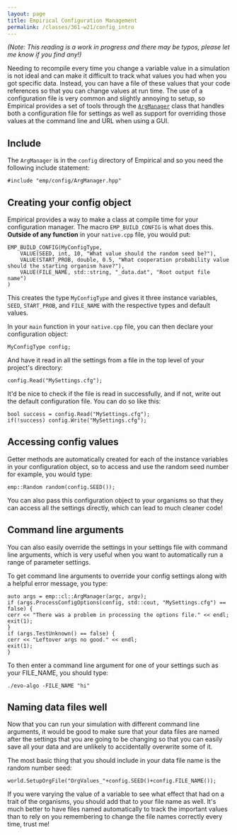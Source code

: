 ```yaml
---
layout: page
title: Empirical Configuration Management
permalink: /classes/361-w21/config_intro
---
```


*(Note: This reading is a work in progress and there may be typos, please let me know if you find any!)*

Needing to recompile every time you change a variable value in a simulation is not ideal and can make it difficult to track what values you had when you got specific data.
Instead, you can have a file of these values that your code references so that you can change values at run time.
The use of a configuration file is very common and slightly annoying to setup, so Empirical provides a set of tools through the [`ArgManager`](https://empirical.readthedocs.io/en/latest/api/classemp_1_1ArgManager.html) class that handles both a configuration file for settings as well as support for overriding those values at the command line and URL when using a GUI.

## Include
The `ArgManager` is in the `config` directory of Empirical and so you need the following include statement:
```
#include "emp/config/ArgManager.hpp"
```

## Creating your config object
Empirical provides a way to make a class at compile time for your configuration manager. The macro `EMP_BUILD_CONFIG` is what does this. **Outside of any function** in your `native.cpp` file, you would put:
```
EMP_BUILD_CONFIG(MyConfigType,
    VALUE(SEED, int, 10, "What value should the random seed be?"), 
    VALUE(START_PROB, double, 0.5, "What cooperation probability value should the starting organism have?"),
    VALUE(FILE_NAME, std::string, "_data.dat", "Root output file name")
)
```

This creates the type `MyConfigType` and gives it three instance variables, `SEED`, `START_PROB`, and `FILE_NAME` with the respective types and default values.

In your `main` function in your `native.cpp` file, you can then declare your configuration object:
```
MyConfigType config;
```

And have it read in all the settings from a file in the top level of your project's directory:

```
config.Read("MySettings.cfg");
```

It'd be nice to check if the file is read in successfully, and if not, write out the default configuration file. You can do so like this:
```
bool success = config.Read("MySettings.cfg");
if(!success) config.Write("MySettings.cfg");
```


## Accessing config values
Getter methods are automatically created for each of the instance variables in your configuration object, so to access and use the random seed number for example, you would type:
```
emp::Random random(config.SEED());
```

You can also pass this configuration object to your organisms so that they can access all the settings directly, which can lead to much cleaner code!

## Command line arguments
You can also easily override the settings in your settings file with command line arguments, which is very useful when you want to automatically run a range of parameter settings. 

To get command line arguments to override your config settings along with a helpful error message, you type:
```
auto args = emp::cl::ArgManager(argc, argv);
if (args.ProcessConfigOptions(config, std::cout, "MySettings.cfg") == false) {
cerr << "There was a problem in processing the options file." << endl;
exit(1);
}
if (args.TestUnknown() == false) {
cerr << "Leftover args no good." << endl;
exit(1);
}
```

To then enter a command line argument for one of your settings such as your FILE_NAME, you should type:

```
./evo-algo -FILE_NAME "hi"
```

## Naming data files well
Now that you can run your simulation with different command line arguments, it would be good to make sure that your data files are named after the settings that you are going to be changing so that you can easily save all your data and are unlikely to accidentally overwrite some of it.

The most basic thing that you should include in your data file name is the random number seed:
```
world.SetupOrgFile("OrgValues_"+config.SEED()+config.FILE_NAME());
```

If you were varying the value of a variable to see what effect that had on a trait of the organisms, you should add that to your file name as well. 
It's much better to have files named automatically to track the important values than to rely on you remembering to change the file names correctly every time, trust me!